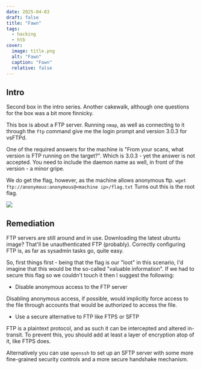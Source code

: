 ```yaml
---
date: 2025-04-03
draft: false
title: "Fawn"
tags:
  - hacking
  - htb
cover:
  image: title.png
  alt: "Fawn"
  caption: "Fawn"
  relative: false
---
```


## Intro

Second box in the intro series. Another cakewalk, although one questions for the box was a bit more finnicky. 

This box is about a FTP server. Running `nmap`, as well as connecting to it through the `ftp` command give me the login prompt and version 3.0.3 for vsFTPd.

One of the required answers for the machine is "From your scans, what version is FTP running on the target?". Which is 3.0.3 - yet the answer is not accepted. You need to include the daemon name as well, in front of the version - a minor gripe.

We do get the flag, however, as the machine allows anonymous ftp. `wget ftp://anonymous:anonymous@<machine ip>/flag.txt`
Turns out this is the root flag.

![](fawn-1.png)

## Remediation

FTP servers are still around and in use. Downloading the latest ubuntu image? That'll be unauthenticated FTP (probably). Correctly configuring FTP is, as far as sysadmin tasks go, quite easy.

So, first things first - being that the flag is our "loot" in this scenario, I'd imagine that this would be the so-called "valuable information". If we had to secure this flag so we couldn't touch it then I suggest the following:

- Disable anonymous access to the FTP server

Disabling anonymous access, if possible, would implicitly force access to the file through accounts that would be authorized to access the file.

- Use a secure alternative to FTP like FTPS or SFTP

FTP is a plaintext protocol, and as such it can be intercepted and altered in-transit. To prevent this, you should add at least a layer of encryption atop of it, like FTPS does.

Alternatively you can use `openssh` to set up an SFTP server with some more fine-grained security controls and a more secure handshake mechanism.

